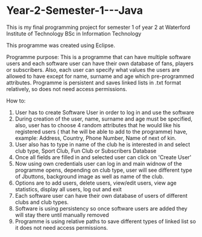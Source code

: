 # Year-2-Semester-1---Java
This is my final programming project for semester 1 of year 2 at Waterford Institute of Technology BSc in Information Technology

This programme was created using Eclipse.

Programme purpose:
This is a programme that can have multiple software users and each software user can have their own database of fans, players or 
subscribers. Also, each user can specify what values the users are allowed to have except for name, surname and age which pre-programmed
attributes. Programme is persistent and saves linked lists in .txt format relatively, so does not need access permissions.


How to:
1. User has to create Software User in order to log in and use the software
2. During creation of the user, name, surname and age must be specified, also, user has to choose 4 random attributes that he would like
his registered users ( that he will be able to add to the programme) have, example: Address, Country, Phone Number, Name of next of kin.
3. User also has to type in name of the club he is interested in and select club type, Sport Club, Fun Club or Subscribers Database
4. Once all fields are filled in and selected user can click on 'Create User'
5. Now using own credentials user can log in and main widnow of the programme opens, depending on club type, user will see different 
type of Jbuttons, background image as well as name of the club.
6. Options are to add users, delete users, view/edit users, view age statistics, display all users, log out and exit
7. Each software user can have their own database of users of different clubs and club types.
8. Software is using persistency so once software users are added they will stay there until manually removed
9. Programme is using relative paths to save different types of linked list so it does not need access permissions.
